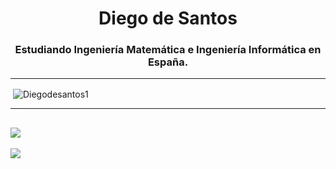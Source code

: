 <h1 align="center">Diego de Santos</h1>
<h3 align="center">Estudiando Ingeniería Matemática e Ingeniería Informática en España.</h3>




---

<p>&nbsp;<img align="center" src="https://github-readme-stats.vercel.app/api?username=Diegodesantos1&show_icons=true&theme=dark&locale=es" alt="Diegodesantos1" /></p>

---

![](https://github-readme-stats.vercel.app/api/top-langs/?username=Diegodesantos1&layout=compact&show_icons=true&&title_color=FFFFFF&text_color=FFFFFF&bg_color=131313&border_radius=8px&border_color=FFFFFF&icon_color=5865F2&card_width=445px)
---

![](https://komarev.com/ghpvc/?username=Diegodesantos1&color=grey)
